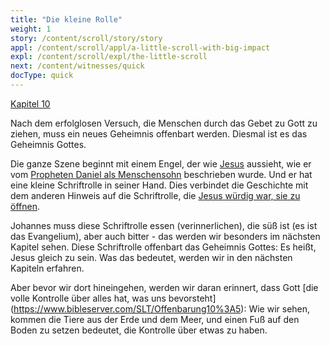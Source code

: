 ```yaml
---
title: "Die kleine Rolle"
weight: 1
story: /content/scroll/story/story
appl: /content/scroll/appl/a-little-scroll-with-big-impact
expl: /content/scroll/expl/the-little-scroll
next: /content/witnesses/quick
docType: quick
---
```


[Kapitel 10](https://www.bibleserver.com/SLT/Offenbarung10)

Nach dem erfolglosen Versuch, die Menschen durch das Gebet zu Gott zu ziehen, muss ein neues Geheimnis offenbart werden. Diesmal ist es das Geheimnis Gottes.

Die ganze Szene beginnt mit einem Engel, der wie [Jesus](https://www.bibleserver.com/SLT/Offenbarung1%3A13-16) aussieht, wie er vom [Propheten Daniel als Menschensohn](https://www.bibleserver.com/SLT/Offenbarung1%3A7) beschrieben wurde. Und er hat eine kleine Schriftrolle in seiner Hand. Dies verbindet die Geschichte mit dem anderen Hinweis auf die Schriftrolle, die [Jesus würdig war, sie zu öffnen](https://www.bibleserver.com/SLT/Offenbarung5%3A1-7).

Johannes muss diese Schriftrolle essen (verinnerlichen), die süß ist (es ist das Evangelium), aber auch bitter - das werden wir besonders im nächsten Kapitel sehen. Diese Schriftrolle offenbart das Geheimnis Gottes: Es heißt, Jesus gleich zu sein. Was das bedeutet, werden wir in den nächsten Kapiteln erfahren. 

Aber bevor wir dort hineingehen, werden wir daran erinnert, dass Gott [die volle Kontrolle über alles hat, was uns bevorsteht] (https://www.bibleserver.com/SLT/Offenbarung10%3A5): Wie wir sehen, kommen die Tiere aus der Erde und dem Meer, und einen Fuß auf den Boden zu setzen bedeutet, die Kontrolle über etwas zu haben.